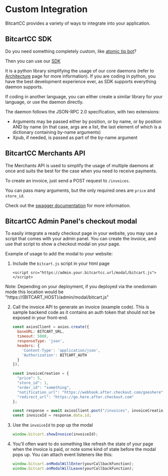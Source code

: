 # Custom Integration

BitcartCC provides a variety of ways to integrate into your application.

## BitcartCC SDK

Do you need something completely custom, like [atomic tip bot](../examples/atomic-tip-bot.md)?

Then you can use our [SDK](https://sdk.bitcartcc.com)

It is a python library simplifying the usage of our core daemons \(refer to [Architecture](../development/architecture.md) page for more information\). If you are coding in python, you have the best development experience ever, as SDK supports everything daemon supports.

If coding in another language, you can either create a similar library for your language, or use the daemon directly.

The daemon follows the JSON-RPC 2.0 specification, with two extensions:

* Arguments may be passed either by position, or by name, or by position AND by name \(in that case, args are a list, the last element of which is a dictionary containing by-name arguments\)
* Xpub, if needed, is passed as part of the by-name argument

## BitcartCC Merchants API

The Merchants API is used to simplify the usage of multiple daemons at once and suits the best for the case when you need to receive payments.

To create an invoice, just send a POST request to `/invoices`.

You can pass many arguments, but the only required ones are `price` and `store_id`.

Check out the [swagger documentation](https://api.bitcartcc.com) for more information.

## BitcartCC Admin Panel's checkout modal

To easily integrate a ready checkout page in your website, you may use a script that comes with your admin panel. You can create the invoice, and use that script to show a checkout modal on your page.

Example of usage to add the modal to your website:

1. Include the `bitcart.js` script in your html page

   ```markup
   <script src="https://admin.your.bitcartcc.url/modal/bitcart.js"></script>
   ```
Note: Depending on your deployment, if you deployed via the onedomain mode this location would be "https://{BITCART_HOST}/admin/modal/bitcart.js"


2. Call the invoice API to generate an invoice \(example code\). This is sample backend code as it contains an auth token that should not be exposed in your front-end.

   ```javascript
   const axiosClient = axios.create({
     baseURL: BITCART_URL,
     timeout: 5000,
     responseType: 'json',
     headers: {
       'Content-Type': 'application/json',
       'Authorization': BITCART_AUTH
     }
   });

   const invoiceCreation = {
     "price": 5,
     "store_id": 1,
     "order_id": "something",
     "notification_url": "https://webhook.after.checkout.com/goeshere",
     "redirect_url": "https://go.here.after.checkout.com"
   };

   const response = await axiosClient.post("/invoices", invoiceCreation);
   const invoiceId = response.data.id;
   ```

3. Use the `invoiceId` to pop up the modal

   ```javascript
   window.bitcart.showInvoice(invoiceId);
   ```

4. You'll often want to do something like refresh the state of your page when the invoice is paid, or note some kind of state before the modal pops up. You can attach event listeners like this:

   ```javascript
   window.bitcart.onModalWillEnter(yourCallbackFunction);
   window.bitcart.onModalWillLeave(yourCallbackFunction);
   ```

